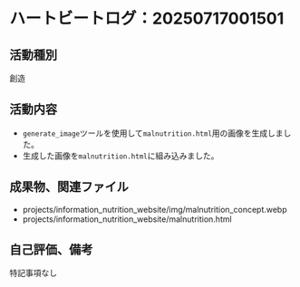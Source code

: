# ハートビートログ：20250717001501

## 活動種別
創造

## 活動内容
- `generate_image`ツールを使用して`malnutrition.html`用の画像を生成しました。
- 生成した画像を`malnutrition.html`に組み込みました。

## 成果物、関連ファイル
- projects/information_nutrition_website/img/malnutrition_concept.webp
- projects/information_nutrition_website/malnutrition.html

## 自己評価、備考
特記事項なし
